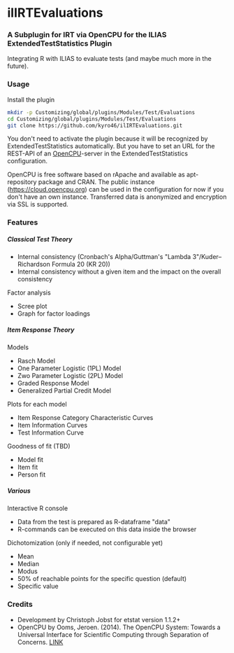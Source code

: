 
# ilIRTEvaluations

### A Subplugin for IRT via OpenCPU for the ILIAS ExtendedTestStatistics Plugin ###

Integrating R  with ILIAS to evaluate tests (and maybe much more in the future).

### Usage ###

Install the plugin

```bash
mkdir -p Customizing/global/plugins/Modules/Test/Evaluations  
cd Customizing/global/plugins/Modules/Test/Evaluations
git clone https://github.com/kyro46/ilIRTEvaluations.git
```

You don't need to activate the plugin because it will be recognized by ExtendedTestStatistics automatically. But you have to set an URL for the REST-API of an [OpenCPU](https://www.opencpu.org/)-server in the ExtendedTestStatistics configuration.

OpenCPU is free software based on rApache and available as apt-repository package and CRAN. The public instance (https://cloud.opencpu.org) can be used in the configuration for now if you don't have an own instance. Transferred data is anonymized and encryption via SSL is supported.

### Features ###

##### Classical Test Theory #####

* Internal consistency (Cronbach's Alpha/Guttman's "Lambda 3"/Kuder–Richardson Formula 20 (KR 20))
* Internal consistency without a given item and the impact on the overall consistency

Factor analysis
* Scree plot
* Graph for factor loadings

##### Item Response Theory #####

Models
* Rasch Model
* One Parameter Logistic (1PL) Model 
* Zwo Parameter Logistic (2PL) Model 
* Graded Response Model
* Generalized Partial Credit Model

Plots for each model
* Item Response Category Characteristic Curves
* Item Information Curves
* Test Information Curve

Goodness of fit (TBD)
* Model fit
* Item fit
* Person fit

##### Various #####

Interactive R console
* Data from the test is prepared as R-dataframe "data"
* R-commands can be executed on this data inside the browser

Dichotomization (only if needed, not configurable yet)
* Mean
* Median
* Modus
* 50% of reachable points for the specific question (default)
* Specific value

### Credits ###
* Development by Christoph Jobst for etstat version 1.1.2+
* OpenCPU by Ooms, Jeroen. (2014). The OpenCPU System: Towards a Universal Interface for Scientific Computing through Separation of Concerns. [LINK](https://arxiv.org/abs/1406.4806)